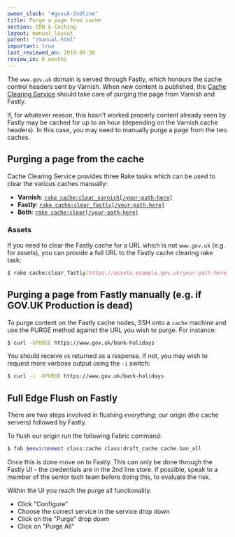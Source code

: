 ```yaml
---
owner_slack: "#govuk-2ndline"
title: Purge a page from cache
section: CDN & Caching
layout: manual_layout
parent: "/manual.html"
important: true
last_reviewed_on: 2019-09-30
review_in: 6 months
---
```


The `www.gov.uk` domain is served through Fastly, which honours the
cache control headers sent by Varnish. When new content is published, the
[Cache Clearing Service][cache-clearing-service] should take care of purging
the page from Varnish and Fastly.

[cache-clearing-service]: https://github.com/alphagov/cache-clearing-service

If, for whatever reason, this hasn't worked properly content already seen by
Fastly may be cached for up to an hour (depending on the Varnish cache
headers). In this case, you may need to manually purge a page from the two
caches.

## Purging a page from the cache

Cache Clearing Service provides three Rake tasks which can be used to clear
the various caches manually:

- **Varnish**: [`rake cache:clear_varnish[/your-path-here]`][jenkins-varnish-task]
- **Fastly**: [`rake cache:clear_fastly[/your-path-here]`][jenkins-fastly-task]
- **Both**: [`rake cache:clear[/your-path-here]`][jenkins-both-task]

[jenkins-varnish-task]: https://deploy.blue.production.govuk.digital/job/run-rake-task/parambuild/?TARGET_APPLICATION=cache-clearing-service&MACHINE_CLASS=backend&RAKE_TASK=cache:clear_varnish[/your-path-here]
[jenkins-fastly-task]: https://deploy.blue.production.govuk.digital/job/run-rake-task/parambuild/?TARGET_APPLICATION=cache-clearing-service&MACHINE_CLASS=backend&RAKE_TASK=cache:clear_fastly[/your-path-here]
[jenkins-both-task]: https://deploy.blue.production.govuk.digital/job/run-rake-task/parambuild/?TARGET_APPLICATION=cache-clearing-service&MACHINE_CLASS=backend&RAKE_TASK=cache:clear[/your-path-here]

### Assets

If you need to clear the Fastly cache for a URL which is not `www.gov.uk` (e.g. for assets),
you can provide a full URL to the Fastly cache clearing rake task:

```sh
$ rake cache:clear_fastly[https://assets.example.gov.uk/your-path-here]
```

## Purging a page from Fastly manually (e.g. if GOV.UK Production is dead)

To purge content on the Fastly cache nodes, SSH onto a `cache` machine and use the
PURGE method against the URL you wish to purge. For instance:

```sh
$ curl -XPURGE https://www.gov.uk/bank-holidays
```

You should receive `ok` returned as a response. If not, you may wish to request
more verbose output using the `-i` switch:

```sh
$ curl -i -XPURGE https://www.gov.uk/bank-holidays
```

## Full Edge Flush on Fastly

There are two steps involved in flushing *everything*; our origin (the cache
servers) followed by Fastly.

To flush our origin run the following Fabric command:

```sh
$ fab $environment class:cache class:draft_cache cache.ban_all
```

Once this is done move on to Fastly. This can only be done through the Fastly
UI - the credentials are in the 2nd line store. If possible, speak to a member
of the senior tech team before doing this, to evaluate the risk.

Within the UI you reach the purge all functionality.

- Click "Configure"
- Choose the correct service in the service drop down
- Click on the "Purge" drop down
- Click on "Purge All"
